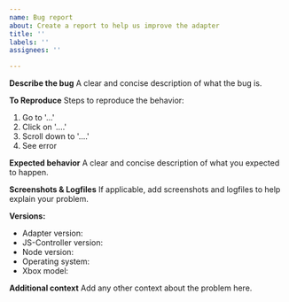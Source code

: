 ```yaml
---
name: Bug report
about: Create a report to help us improve the adapter
title: ''
labels: ''
assignees: ''

---
```


**Describe the bug**
A clear and concise description of what the bug is.

**To Reproduce**
Steps to reproduce the behavior:
1. Go to '...'
2. Click on '....'
3. Scroll down to '....'
4. See error

**Expected behavior**
A clear and concise description of what you expected to happen.

**Screenshots & Logfiles**
If applicable, add screenshots and logfiles to help explain your problem.

**Versions:**
 - Adapter version: <adapter-version>
 - JS-Controller version: <js-controller-version>
 - Node version: <node-version>
 - Operating system: <os-name>
 - Xbox model: <xbox-model>

**Additional context**
Add any other context about the problem here.
